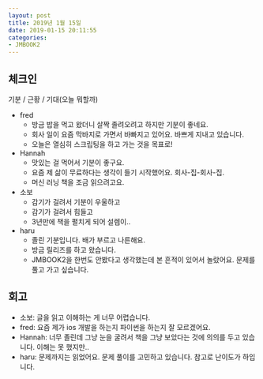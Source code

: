 ```yaml
---
layout: post
title: 2019년 1월 15일
date: 2019-01-15 20:11:55
categories:
- JMBOOK2
---
```


## 체크인

기분 / 근황 / 기대(오늘 뭐할까)

* fred
  * 방금 밥을 먹고 왔더니 살짝 졸려오려고 하지만 기분이 좋네요.
  * 회사 일이 요즘 막바지로 가면서 바빠지고 있어요. 바쁘게 지내고 있습니다.
  * 오늘은 열심히 스크립팅을 하고 가는 것을 목표로!
* Hannah
  * 맛있는 걸 먹어서 기분이 좋구요.
  * 요즘 제 삶이 무료하다는 생각이 들기 시작했어요. 회사-집-회사-집.
  * 머신 러닝 책을 조금 읽으려고요.
* 소보
  * 감기가 걸려서 기분이 우울하고
  * 감기가 걸려서 힘들고
  * 3년만에 책을 펼치게 되어 설렘이..
* haru
  * 졸린 기분입니다. 배가 부르고 나른해요.
  * 방금 릴리즈를 하고 왔습니다.
  * JMBOOK2을 한번도 안봤다고 생각했는데 본 흔적이 있어서 놀랐어요. 문제를 풀고 가고 싶습니다.

## 회고

* 소보: 글을 읽고 이해하는 게 너무 어렵습니다.
* fred: 요즘 제가 ios 개발을 하는지 파이썬을 하는지 잘 모르겠어요.
* Hannah: 너무 졸린데 그냥 눈을 굴려서 책을 그냥 보았다는 것에 의의를 두고 있습니다. 이해는 못 했지만..
* haru: 문제까지는 읽었어요. 문제 풀이를 고민하고 있습니다. 참고로 난이도가 하입니다.
